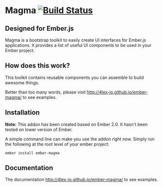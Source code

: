 # Magma [![Build Status](https://travis-ci.org/4lex-io/ember-magma.png?branch=master)](https://travis-ci.org/4lex-io/ember-magma)

## Designed for Ember.js

Magma is a bootstrap toolkit to easily create UI interfaces for Ember.js applications. It provides a list of useful UI components to be used in your Ember project.

## How does this work?
This toolkit contains reusable components you can assemble to build awesome things.

Better than too many words, please visit <http://4lex-io.github.io/ember-magma/> to see examples.

## Installation

**Note:** This addon has been created based on Ember 2.0. It hasn't been tested on lower version of Ember.

A simple command line can make you use the addon right now. Simply run the following at the root level of your ember project:
```
ember install ember-magma
```

## Documentation
The documentation <http://4lex-io.github.io/ember-magma/> to see examples.

